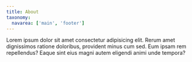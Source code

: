 ```yaml
---
title: About
taxonomy:
  navarea: ['main', 'footer']
---
```


Lorem ipsum dolor sit amet consectetur adipisicing elit. Rerum amet dignissimos ratione doloribus, provident minus cum sed. Eum ipsam rem repellendus? Eaque sint eius magni autem eligendi animi unde tempora?